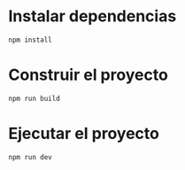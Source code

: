 # Instalar dependencias

```shell
npm install
```

# Construir el proyecto 

```shell
npm run build
```

# Ejecutar el proyecto 

```shell
npm run dev
```